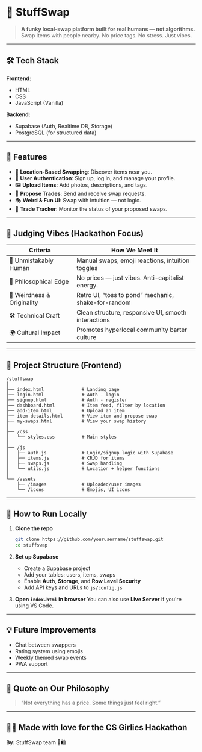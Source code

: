 # 🧺 StuffSwap

> **A funky local-swap platform built for real humans — not algorithms.**
> Swap items with people nearby. No price tags. No stress. Just vibes.

---

## 🛠️ Tech Stack

**Frontend:**

* HTML
* CSS
* JavaScript (Vanilla)

**Backend:**

* Supabase (Auth, Realtime DB, Storage)
* PostgreSQL (for structured data)

---

## 🌟 Features

* 📍 **Location-Based Swapping**: Discover items near you.
* 🪪 **User Authentication**: Sign up, log in, and manage your profile.
* 🖼️ **Upload Items**: Add photos, descriptions, and tags.
* 🔄 **Propose Trades**: Send and receive swap requests.
* 🎭 **Weird & Fun UI**: Swap with intuition — not logic.
* 🔔 **Trade Tracker**: Monitor the status of your proposed swaps.

---

## 🎨 Judging Vibes (Hackathon Focus)

| Criteria                   | How We Meet It                                      |
| -------------------------- | --------------------------------------------------- |
| 🧠 Unmistakably Human      | Manual swaps, emoji reactions, intuition toggles    |
| 🧬 Philosophical Edge      | No prices — just vibes. Anti-capitalist energy.     |
| 🎨 Weirdness & Originality | Retro UI, “toss to pond” mechanic, shake-for-random |
| 🛠️ Technical Craft        | Clean structure, responsive UI, smooth interactions |
| 🌍 Cultural Impact         | Promotes hyperlocal community barter culture        |

---

## 📁 Project Structure (Frontend)

```
/stuffswap
│
├── index.html              # Landing page
├── login.html              # Auth - login
├── signup.html             # Auth - register
├── dashboard.html          # Item feed, filter by location
├── add-item.html           # Upload an item
├── item-details.html       # View item and propose swap
├── my-swaps.html           # View your swap history
│
├── /css
│   └── styles.css          # Main styles
│
├── /js
│   ├── auth.js             # Login/signup logic with Supabase
│   ├── items.js            # CRUD for items
│   ├── swaps.js            # Swap handling
│   └── utils.js            # Location + helper functions
│
└── /assets
    ├── /images             # Uploaded/user images
    └── /icons              # Emojis, UI icons
```

---

## 🚀 How to Run Locally

1. **Clone the repo**

   ```bash
   git clone https://github.com/yourusername/stuffswap.git
   cd stuffswap
   ```

2. **Set up Supabase**

   * Create a Supabase project
   * Add your tables: users, items, swaps
   * Enable **Auth**, **Storage**, and **Row Level Security**
   * Add API keys and URLs to `js/config.js`

3. **Open `index.html` in browser**
   You can also use **Live Server** if you're using VS Code.

---

## 💡 Future Improvements

* Chat between swappers
* Rating system using emojis
* Weekly themed swap events
* PWA support

---

## 🧠 Quote on Our Philosophy

> “Not everything has a price. Some things just feel right.”

---

## 🧑‍💻 Made with love for the CS Girlies Hackathon

**By:** StuffSwap team 💖🛍️
